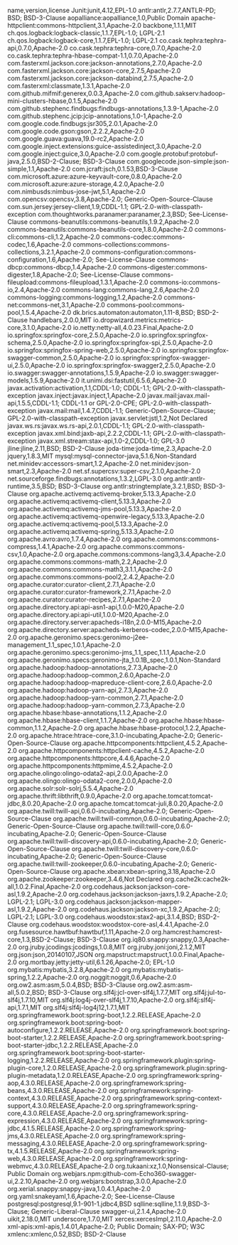 name,version,license
Junit:junit,4.12,EPL-1.0
antlr:antlr,2.7.7,ANTLR-PD; BSD; BSD-3-Clause
aopalliance:aopalliance,1.0,Public Domain
apache-httpclient:commons-httpclient,3.1,Apache-2.0
backbone,1.1.1,MIT
ch.qos.logback:logback-classic,1.1.7,EPL-1.0; LGPL-2.1
ch.qos.logback:logback-core,1.1.7,EPL-1.0; LGPL-2.1
co.cask.tephra:tephra-api,0.7.0,Apache-2.0
co.cask.tephra:tephra-core,0.7.0,Apache-2.0
co.cask.tephra:tephra-hbase-compat-1.1,0.7.0,Apache-2.0
com.fasterxml.jackson.core:jackson-annotations,2.7.0,Apache-2.0
com.fasterxml.jackson.core:jackson-core,2.7.5,Apache-2.0
com.fasterxml.jackson.core:jackson-databind,2.7.5,Apache-2.0
com.fasterxml:classmate,1.3.1,Apache-2.0
com.github.mifmif:generex,0.0.3,Apache-2.0
com.github.sakserv:hadoop-mini-clusters-hbase,0.1.5,Apache-2.0
com.github.stephenc.findbugs:findbugs-annotations,1.3.9-1,Apache-2.0
com.github.stephenc.jcip:jcip-annotations,1.0-1,Apache-2.0
com.google.code.findbugs:jsr305,2.0.1,Apache-2.0
com.google.code.gson:gson,2.2.2,Apache-2.0
com.google.guava:guava,19.0-rc2,Apache-2.0
com.google.inject.extensions:guice-assistedinject,3.0,Apache-2.0
com.google.inject:guice,3.0,Apache-2.0
com.google.protobuf:protobuf-java,2.5.0,BSD-2-Clause; BSD-3-Clause
com.googlecode.json-simple:json-simple,1.1,Apache-2.0
com.jcraft:jsch,0.1.53,BSD-3-Clause
com.microsoft.azure:azure-keyvault-core,0.8.0,Apache-2.0
com.microsoft.azure:azure-storage,4.2.0,Apache-2.0
com.nimbusds:nimbus-jose-jwt,5.1,Apache-2.0
com.opencsv:opencsv,3.8,Apache-2.0; Generic-Open-Source-Clause
com.sun.jersey:jersey-client,1.9,CDDL-1.1; GPL-2.0-with-classpath-exception
com.thoughtworks.paranamer:paranamer,2.3,BSD; See-License-Clause
commons-beanutils:commons-beanutils,1.9.2,Apache-2.0
commons-beanutils:commons-beanutils-core,1.8.0,Apache-2.0
commons-cli:commons-cli,1.2,Apache-2.0
commons-codec:commons-codec,1.6,Apache-2.0
commons-collections:commons-collections,3.2.1,Apache-2.0
commons-configuration:commons-configuration,1.6,Apache-2.0; See-License-Clause
commons-dbcp:commons-dbcp,1.4,Apache-2.0
commons-digester:commons-digester,1.8,Apache-2.0; See-License-Clause
commons-fileupload:commons-fileupload,1.3.1,Apache-2.0
commons-io:commons-io,2.4,Apache-2.0
commons-lang:commons-lang,2.6,Apache-2.0
commons-logging:commons-logging,1.2,Apache-2.0
commons-net:commons-net,3.1,Apache-2.0
commons-pool:commons-pool,1.5.4,Apache-2.0
dk.brics.automaton:automaton,1.11-8,BSD; BSD-2-Clause
handlebars,2.0.0,MIT
io.dropwizard.metrics:metrics-core,3.1.0,Apache-2.0
io.netty:netty-all,4.0.23.Final,Apache-2.0
io.springfox:springfox-core,2.5.0,Apache-2.0
io.springfox:springfox-schema,2.5.0,Apache-2.0
io.springfox:springfox-spi,2.5.0,Apache-2.0
io.springfox:springfox-spring-web,2.5.0,Apache-2.0
io.springfox:springfox-swagger-common,2.5.0,Apache-2.0
io.springfox:springfox-swagger-ui,2.5.0,Apache-2.0
io.springfox:springfox-swagger2,2.5.0,Apache-2.0
io.swagger:swagger-annotations,1.5.9,Apache-2.0
io.swagger:swagger-models,1.5.9,Apache-2.0
it.unimi.dsi:fastutil,6.5.6,Apache-2.0
javax.activation:activation,1.1,CDDL-1.0; CDDL-1.1; GPL-2.0-with-classpath-exception
javax.inject:javax.inject,1,Apache-2.0
javax.mail:javax.mail-api,1.5.5,CDDL-1.1; CDDL-1.1 or GPL-2.0-CPE; GPL-2.0-with-classpath-exception
javax.mail:mail,1.4.7,CDDL-1.1; Generic-Open-Source-Clause; GPL-2.0-with-classpath-exception
javax.servlet:jstl,1.2,Not Declared
javax.ws.rs:javax.ws.rs-api,2.0.1,CDDL-1.1; GPL-2.0-with-classpath-exception
javax.xml.bind:jaxb-api,2.2.2,CDDL-1.1; GPL-2.0-with-classpath-exception
javax.xml.stream:stax-api,1.0-2,CDDL-1.0; GPL-3.0
jline:jline,2.11,BSD; BSD-2-Clause
joda-time:joda-time,2.3,Apache-2.0
jquery,1.8.3,MIT
mysql:mysql-connector-java,5.1.6,Non-Standard
net.minidev:accessors-smart,1.2,Apache-2.0
net.minidev:json-smart,2.3,Apache-2.0
net.sf.supercsv:super-csv,2.1.0,Apache-2.0
net.sourceforge.findbugs:annotations,1.3.2,LGPL-3.0
org.antlr:antlr-runtime,3.5,BSD; BSD-3-Clause
org.antlr:stringtemplate,3.2.1,BSD; BSD-3-Clause
org.apache.activemq:activemq-broker,5.13.3,Apache-2.0
org.apache.activemq:activemq-client,5.13.3,Apache-2.0
org.apache.activemq:activemq-jms-pool,5.13.3,Apache-2.0
org.apache.activemq:activemq-openwire-legacy,5.13.3,Apache-2.0
org.apache.activemq:activemq-pool,5.13.3,Apache-2.0
org.apache.activemq:activemq-spring,5.13.3,Apache-2.0
org.apache.avro:avro,1.7.4,Apache-2.0
org.apache.commons:commons-compress,1.4.1,Apache-2.0
org.apache.commons:commons-csv,1.0,Apache-2.0
org.apache.commons:commons-lang3,3.4,Apache-2.0
org.apache.commons:commons-math,2.2,Apache-2.0
org.apache.commons:commons-math3,3.1.1,Apache-2.0
org.apache.commons:commons-pool2,2.4.2,Apache-2.0
org.apache.curator:curator-client,2.7.1,Apache-2.0
org.apache.curator:curator-framework,2.7.1,Apache-2.0
org.apache.curator:curator-recipes,2.7.1,Apache-2.0
org.apache.directory.api:api-asn1-api,1.0.0-M20,Apache-2.0
org.apache.directory.api:api-util,1.0.0-M20,Apache-2.0
org.apache.directory.server:apacheds-i18n,2.0.0-M15,Apache-2.0
org.apache.directory.server:apacheds-kerberos-codec,2.0.0-M15,Apache-2.0
org.apache.geronimo.specs:geronimo-j2ee-management_1.1_spec,1.0.1,Apache-2.0
org.apache.geronimo.specs:geronimo-jms_1.1_spec,1.1.1,Apache-2.0
org.apache.geronimo.specs:geronimo-jta_1.0.1B_spec,1.0.1,Non-Standard
org.apache.hadoop:hadoop-annotations,2.7.3,Apache-2.0
org.apache.hadoop:hadoop-common,2.6.0,Apache-2.0
org.apache.hadoop:hadoop-mapreduce-client-core,2.6.0,Apache-2.0
org.apache.hadoop:hadoop-yarn-api,2.7.3,Apache-2.0
org.apache.hadoop:hadoop-yarn-common,2.7.1,Apache-2.0
org.apache.hadoop:hadoop-yarn-common,2.7.3,Apache-2.0
org.apache.hbase:hbase-annotations,1.1.2,Apache-2.0
org.apache.hbase:hbase-client,1.1.7,Apache-2.0
org.apache.hbase:hbase-common,1.1.2,Apache-2.0
org.apache.hbase:hbase-protocol,1.2.2,Apache-2.0
org.apache.htrace:htrace-core,3.1.0-incubating,Apache-2.0; Generic-Open-Source-Clause
org.apache.httpcomponents:httpclient,4.5.2,Apache-2.0
org.apache.httpcomponents:httpclient-cache,4.5.2,Apache-2.0
org.apache.httpcomponents:httpcore,4.4.6,Apache-2.0
org.apache.httpcomponents:httpmime,4.5.2,Apache-2.0
org.apache.olingo:olingo-odata2-api,2.0.0,Apache-2.0
org.apache.olingo:olingo-odata2-core,2.0.0,Apache-2.0
org.apache.solr:solr-solrj,5.5.4,Apache-2.0
org.apache.thrift:libthrift,0.9.0,Apache-2.0
org.apache.tomcat:tomcat-jdbc,8.0.20,Apache-2.0
org.apache.tomcat:tomcat-juli,8.0.20,Apache-2.0
org.apache.twill:twill-api,0.6.0-incubating,Apache-2.0; Generic-Open-Source-Clause
org.apache.twill:twill-common,0.6.0-incubating,Apache-2.0; Generic-Open-Source-Clause
org.apache.twill:twill-core,0.6.0-incubating,Apache-2.0; Generic-Open-Source-Clause
org.apache.twill:twill-discovery-api,0.6.0-incubating,Apache-2.0; Generic-Open-Source-Clause
org.apache.twill:twill-discovery-core,0.6.0-incubating,Apache-2.0; Generic-Open-Source-Clause
org.apache.twill:twill-zookeeper,0.6.0-incubating,Apache-2.0; Generic-Open-Source-Clause
org.apache.xbean:xbean-spring,3.18,Apache-2.0
org.apache.zookeeper:zookeeper,3.4.6,Not Declared
org.cache2k:cache2k-all,1.0.2.Final,Apache-2.0
org.codehaus.jackson:jackson-core-asl,1.9.2,Apache-2.0
org.codehaus.jackson:jackson-jaxrs,1.9.2,Apache-2.0; LGPL-2.1; LGPL-3.0
org.codehaus.jackson:jackson-mapper-asl,1.9.2,Apache-2.0
org.codehaus.jackson:jackson-xc,1.9.2,Apache-2.0; LGPL-2.1; LGPL-3.0
org.codehaus.woodstox:stax2-api,3.1.4,BSD; BSD-2-Clause
org.codehaus.woodstox:woodstox-core-asl,4.4.1,Apache-2.0
org.fusesource.hawtbuf:hawtbuf,1.11,Apache-2.0
org.hamcrest:hamcrest-core,1.3,BSD-2-Clause; BSD-3-Clause
org.iq80.snappy:snappy,0.3,Apache-2.0
org.jruby.jcodings:jcodings,1.0.8,MIT
org.jruby.joni:joni,2.1.2,MIT
org.json:json,20140107,JSON
org.mapstruct:mapstruct,1.0.0.Final,Apache-2.0
org.mortbay.jetty:jetty-util,6.1.26,Apache-2.0; EPL-1.0
org.mybatis:mybatis,3.2.8,Apache-2.0
org.mybatis:mybatis-spring,1.2.2,Apache-2.0
org.noggit:noggit,0.6,Apache-2.0
org.ow2.asm:asm,5.0.4,BSD; BSD-3-Clause
org.ow2.asm:asm-all,5.0.2,BSD; BSD-3-Clause
org.slf4j:jcl-over-slf4j,1.7.7,MIT
org.slf4j:jul-to-slf4j,1.7.10,MIT
org.slf4j:log4j-over-slf4j,1.7.10,Apache-2.0
org.slf4j:slf4j-api,1.7.1,MIT
org.slf4j:slf4j-log4j12,1.7.1,MIT
org.springframework.boot:spring-boot,1.2.2.RELEASE,Apache-2.0
org.springframework.boot:spring-boot-autoconfigure,1.2.2.RELEASE,Apache-2.0
org.springframework.boot:spring-boot-starter,1.2.2.RELEASE,Apache-2.0
org.springframework.boot:spring-boot-starter-jdbc,1.2.2.RELEASE,Apache-2.0
org.springframework.boot:spring-boot-starter-logging,1.2.2.RELEASE,Apache-2.0
org.springframework.plugin:spring-plugin-core,1.2.0.RELEASE,Apache-2.0
org.springframework.plugin:spring-plugin-metadata,1.2.0.RELEASE,Apache-2.0
org.springframework:spring-aop,4.3.0.RELEASE,Apache-2.0
org.springframework:spring-beans,4.3.0.RELEASE,Apache-2.0
org.springframework:spring-context,4.3.0.RELEASE,Apache-2.0
org.springframework:spring-context-support,4.3.0.RELEASE,Apache-2.0
org.springframework:spring-core,4.3.0.RELEASE,Apache-2.0
org.springframework:spring-expression,4.3.0.RELEASE,Apache-2.0
org.springframework:spring-jdbc,4.1.5.RELEASE,Apache-2.0
org.springframework:spring-jms,4.3.0.RELEASE,Apache-2.0
org.springframework:spring-messaging,4.3.0.RELEASE,Apache-2.0
org.springframework:spring-tx,4.1.5.RELEASE,Apache-2.0
org.springframework:spring-web,4.3.0.RELEASE,Apache-2.0
org.springframework:spring-webmvc,4.3.0.RELEASE,Apache-2.0
org.tukaani:xz,1.0,Nonsensical-Clause; Public Domain
org.webjars.npm:github-com-Echo360-swagger-ui,2.2.10,Apache-2.0
org.webjars:bootstrap,3.0.0,Apache-2.0
org.xerial.snappy:snappy-java,1.0.4.1,Apache-2.0
org.yaml:snakeyaml,1.6,Apache-2.0; See-License-Clause
postgresql:postgresql,9.1-901-1.jdbc4,BSD
sqlline:sqlline,1.1.9,BSD-3-Clause; Generic-Liberal-Clause
swagger-ui,2.1.4,Apache-2.0
uikit,2.18.0,MIT
underscore,1.7.0,MIT
xerces:xercesImpl,2.11.0,Apache-2.0
xml-apis:xml-apis,1.4.01,Apache-2.0; Public Domain; SAX-PD; W3C
xmlenc:xmlenc,0.52,BSD; BSD-2-Clause

